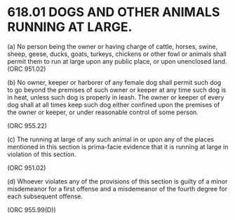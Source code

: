 618.01 DOGS AND OTHER ANIMALS RUNNING AT LARGE.
===============================================

​(a) No person being the owner or having charge of cattle, horses,
swine, sheep, geese, ducks, goats, turkeys, chickens or other fowl or
animals shall permit them to run at large upon any public place, or upon
unenclosed land. (ORC 951.02)

​(b) No owner, keeper or harborer of any female dog shall permit such
dog to go beyond the premises of such owner or keeper at any time such
dog is in heat, unless such dog is properly in leash. The owner or
keeper of every dog shall at all times keep such dog either confined
upon the premises of the owner or keeper, or under reasonable control of
some person.

(ORC 955.22)

​(c) The running at large of any such animal in or upon any of the
places mentioned in this section is prima-facie evidence that it is
running at large in violation of this section.

(ORC 951.02)

​(d) Whoever violates any of the provisions of this section is guilty of
a minor misdemeanor for a first offense and a misdemeanor of the fourth
degree for each subsequent offense.

(ORC 955.99(D))
